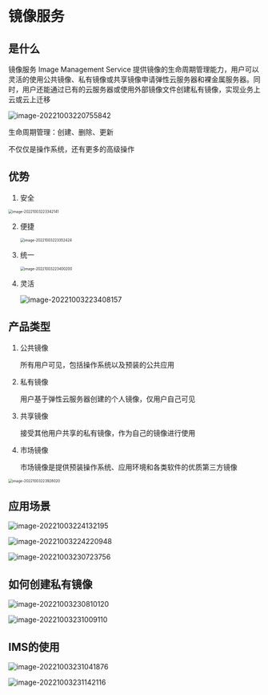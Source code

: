 # 镜像服务

## 是什么

镜像服务 Image Management Service 提供镜像的生命周期管理能力，用户可以灵活的使用公共镜像、私有镜像或共享镜像申请弹性云服务器和裸金属服务器。同时，用户还能通过已有的云服务器或使用外部镜像文件创建私有镜像，实现业务上云或云上迁移

![image-20221003220755842](picture/image-20221003220755842.png)

生命周期管理：创建、删除、更新

不仅仅是操作系统，还有更多的高级操作



## 优势

1. 安全

<img src="picture/image-20221003223342141.png" alt="image-20221003223342141" style="zoom:50%;" />

2. 便捷

   <img src="picture/image-20221003223352424.png" alt="image-20221003223352424" style="zoom:50%;" />

3. 统一

   <img src="picture/image-20221003223400200.png" alt="image-20221003223400200" style="zoom:50%;" />

4. 灵活

   ![image-20221003223408157](picture/image-20221003223408157.png)



## 产品类型

1. 公共镜像

   所有用户可见，包括操作系统以及预装的公共应用

2. 私有镜像

   用户基于弹性云服务器创建的个人镜像，仅用户自己可见

3. 共享镜像

   接受其他用户共享的私有镜像，作为自己的镜像进行使用

4. 市场镜像

   市场镜像是提供预装操作系统、应用环境和各类软件的优质第三方镜像

<img src="picture/image-20221003223928020.png" alt="image-20221003223928020" style="zoom:50%;" />



## 应用场景

![image-20221003224132195](picture/image-20221003224132195.png)

![image-20221003224220948](picture/image-20221003224220948.png)

![image-20221003230723756](picture/image-20221003230723756.png)



## 如何创建私有镜像

![image-20221003230810120](picture/image-20221003230810120.png)

![image-20221003231009110](picture/image-20221003231009110.png)

## IMS的使用

![image-20221003231041876](picture/image-20221003231041876.png)

![image-20221003231142116](picture/image-20221003231142116.png)



